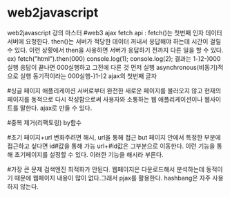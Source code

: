 # web2javascript
web2javascript 강의 마스터
#web3 ajax
fetch api :
fetch()는 첫번째 인자 데이터 서버에 요청한다.
then()는 서버가 적당한 데이터 꺼내서 응답해야 하는데 시간이 걸릴 수 있다. 
이런 상황에서 then을 사용하면 서버가 응답하기 전까지 다른 일을 할 수 있다. 
ex) fetch("html").then(000)
  console.log(1);
  console.log(2);
 결과는 1-)2-)000실행
응답이 끝나면 000실행하고 그전에 다른 것 먼저 실행
asynchronous(비동기)적으로 실행
동기적이라는 000실행-)1-)2
ajax의 첫번째 글자

#싱글 페이지 애플리케이션
서버로부터 완전한 새로운 페이지를 불러오지 않고 현재의 페이지를 동적으로 다시 작성함으로써 사용자와 소통하는 웹 애플리케이션이나 웹사이트를 말한다. 
ajax로 만들 수 있다.

#중복 제거(리팩토링)
by함수

#초기 페이지+url 변화주려면
해시, 
url을 통해 접근 but 페이지 안에서 특정한 부분에 접근하고 싶다면 id#값을 통해 가능 url+#id값은 그부분으로 이동한다. 
이런 기능을 통해 초기페이지를 설정할 수 있다.
이러한 기능을 해시라 부른다.

#가장 큰 문제
검색엔진 최적화가 안된다.
웹페이지은 다운로드해서 분석하는데 동적이기 때문에 웹페이지 내용이 많이 없다.그래서 pjax를 활용한다. hashbang은 자주 사용하지 않는다.

